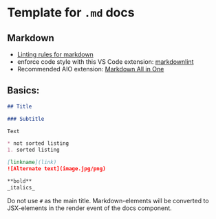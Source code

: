 # Template for `.md` docs

## Markdown

* [Linting rules for markdown](https://github.com/DavidAnson/markdownlint/blob/v0.17.0/doc/Rules.md)
* enforce code style with this VS Code extension: [markdownlint](https://marketplace.visualstudio.com/items?itemName=DavidAnson.vscode-markdownlint)
* Recommended AIO extension: [Markdown All in One](https://marketplace.visualstudio.com/items?itemName=yzhang.markdown-all-in-one)

## Basics:

```markdown
## Title

### Subtitle

Text

* not sorted listing
1. sorted listing

[linkname](link)
![Alternate text](image.jpg/png)

**bold**
_italics_
```

Do not use `#` as the main title. Markdown-elements will be converted to JSX-elements in the render event of the docs component.
